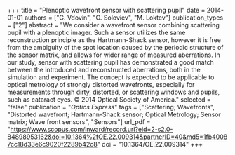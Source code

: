 +++
title = "Plenoptic wavefront sensor with scattering pupil"
date = 2014-01-01
authors = ["G. Vdovin", "O. Soloviev", "M. Loktev"]
publication_types = ["2"]
abstract = "We consider a wavefront sensor combining scattering pupil with a plenoptic imager. Such a sensor utilizes the same reconstruction principle as the Hartmann-Shack sensor, however it is free from the ambiguity of the spot location caused by the periodic structure of the sensor matrix, and allows for wider range of measured aberrations. In our study, sensor with scattering pupil has demonstrated a good match between the introduced and reconstructed aberrations, both in the simulation and experiment. The concept is expected to be applicable to optical metrology of strongly distorted wavefronts, especially for measurements through dirty, distorted, or scattering windows and pupils, such as cataract eyes. © 2014 Optical Society of America."
selected = "false"
publication = "*Optics Express*"
tags = ["Scattering; Wavefronts", "Distorted wavefront; Hartmann-Shack sensor; Optical Metrology; Sensor matrix; Wave front sensors", "Sensors"]
url_pdf = "https://www.scopus.com/inward/record.uri?eid=2-s2.0-84898953162&doi=10.1364%2fOE.22.009314&partnerID=40&md5=1fb40087cc18d33e6c9020f2289b42c8"
doi = "10.1364/OE.22.009314"
+++

